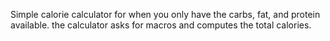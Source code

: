 Simple calorie calculator for when you only have the carbs, fat, and protein available. the calculator asks for macros and computes the total calories.
